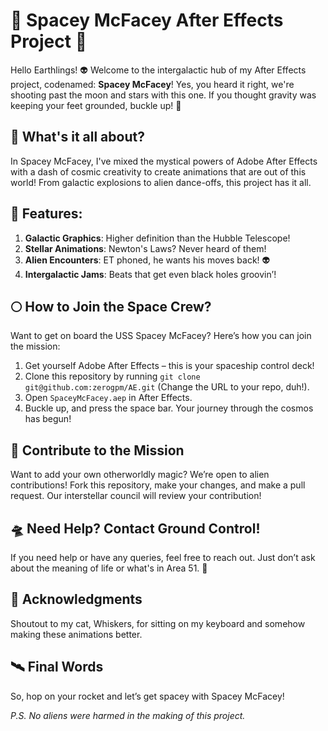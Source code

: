 # 🚀 Spacey McFacey After Effects Project 🌌

Hello Earthlings! 👽 Welcome to the intergalactic hub of my After Effects project, codenamed: **Spacey McFacey**! Yes, you heard it right, we're shooting past the moon and stars with this one. If you thought gravity was keeping your feet grounded, buckle up! 🚀

## 🌠 What's it all about?

In Spacey McFacey, I've mixed the mystical powers of Adobe After Effects with a dash of cosmic creativity to create animations that are out of this world! From galactic explosions to alien dance-offs, this project has it all. 

## 🌌 Features:

1. **Galactic Graphics**: Higher definition than the Hubble Telescope!
2. **Stellar Animations**: Newton's Laws? Never heard of them!
3. **Alien Encounters**: ET phoned, he wants his moves back! 👽
4. **Intergalactic Jams**: Beats that get even black holes groovin’!

## 🌕 How to Join the Space Crew?

Want to get on board the USS Spacey McFacey? Here’s how you can join the mission:

1. Get yourself Adobe After Effects – this is your spaceship control deck!
2. Clone this repository by running `git clone git@github.com:zerogpm/AE.git` (Change the URL to your repo, duh!).
3. Open `SpaceyMcFacey.aep` in After Effects.
4. Buckle up, and press the space bar. Your journey through the cosmos has begun!

## 🚀 Contribute to the Mission

Want to add your own otherworldly magic? We’re open to alien contributions! Fork this repository, make your changes, and make a pull request. Our interstellar council will review your contribution!

## 🛸 Need Help? Contact Ground Control!

If you need help or have any queries, feel free to reach out. Just don’t ask about the meaning of life or what's in Area 51. 🤫

## 🌟 Acknowledgments

Shoutout to my cat, Whiskers, for sitting on my keyboard and somehow making these animations better.

## 🛰️ Final Words

So, hop on your rocket and let’s get spacey with Spacey McFacey!

_P.S. No aliens were harmed in the making of this project._